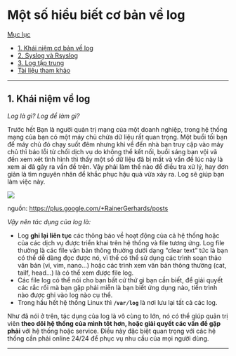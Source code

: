 # Một số hiểu biết cơ bản về log

<a name="index"></a>
[Mục lục](#index)

- [1. Khái niệm cơ bản về log](#1)
- [2. Syslog và Rsyslog](#2)
- [3. Log tập trung](#3)
- [Tài liệu tham khảo](#4)

---
<a name="1"></a>
## 1. Khái niệm về log
*Log là gì? Log để làm gì?*

Trước hết Bạn là người quản trị mạng của một doanh nghiệp, trong hệ thống mạng của bạn có một máy chủ chứa dữ liệu rất quan trọng. Một buổi tối bạn để máy chủ đó chạy suốt đêm nhưng khi về đến nhà bạn truy cập vào máy chủ thì báo lỗi từ chối dịch vụ do không thể kết nối, buổi sáng bạn vội vã đến xem xét tình hình thì thấy một số dữ liệu đã bị mất và vấn đề lúc này là xem ai đã gây ra vấn đề trên. Vậy phải làm thế nào để điều tra xử lý, hay đơn giản là tìm nguyên nhân để khắc phục hậu quả vừa xảy ra. Log sẽ giúp bạn làm việc này.

<img src="https://lh6.googleusercontent.com/-iMgGDt5jbEE/UYzNUUHrCXI/AAAAAAAAAaA/6bpFV0uCO5s/w712-h534-no/logstack.jpg">

nguồn: https://plus.google.com/+RainerGerhards/posts

*Vậy nên tác dụng của log là:*

- Log **ghi lại liên tục** các thông báo về hoạt động của cả hệ thống hoặc của các dịch vụ được triển khai trên hệ thống và file tương ứng. Log file thường là các file văn bản thông thường dưới dạng “clear text” tức là bạn có thể dễ dàng đọc được nó, vì thế có thể sử dụng các trình soạn thảo văn bản (vi, vim, nano...) hoặc các trình xem văn bản thông thường (cat, tailf, head...) là có thể xem được file log.
- Các file log có thể nói cho bạn bất cứ thứ gì bạn cần biết, để giải quyết các rắc rối mà bạn gặp phải miễn là bạn biết ứng dụng nào, tiến trình nào được ghi vào log nào cụ thể.
- Trong hầu hết hệ thống Linux thì **`/var/log`** là nơi lưu lại tất cả các log.

Như đã nói ở trên, tác dụng của log là vô cùng to lớn, nó có thể giúp quản trị viên **theo dõi hệ thống của mình tôt hơn, hoặc giải quyết các vấn đề gặp phải** với hệ thống hoặc service. Điều này đặc biệt quan trọng với các hệ thống cần phải online 24/24 để phục vụ nhu cầu của mọi người dùng.


---
